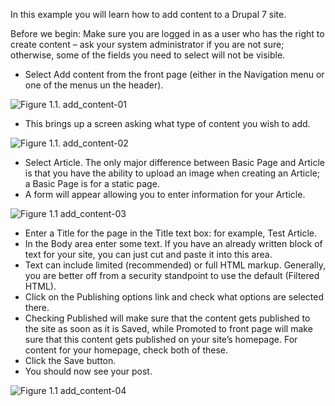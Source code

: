 In this example you will learn how to add content to a Drupal 7 site.

Before we begin: Make sure you are logged in as a user who has the right to create content – ask your system administrator if you are not sure; otherwise, some of the fields you need to select will not be visible.

* Select Add content from the front page (either in the Navigation menu or one of the menus un the header).

![Figure 1.1. add_content-01](https://www.drupal.org/files/addcontent-1.jpg)

* This brings up a screen asking what type of content you wish to add.

![Figure 1.1. add_content-02](https://www.drupal.org/files/addcontent-2.jpg)

* Select Article. The only major difference between Basic Page and Article is that you have the ability to upload an image when creating an Article; a Basic Page is for a static page.
* A form will appear allowing you to enter information for your Article.

![Figure 1.1 add_content-03](https://www.drupal.org/files/addcontent-3.jpg)

* Enter a Title for the page in the Title text box: for example, Test Article.
* In the Body area enter some text. If you have an already written block of text for your site, you can just cut and paste it into this area.
* Text can include limited (recommended) or full HTML markup. Generally, you are better off from a security standpoint to use the default (Filtered HTML).
* Click on the Publishing options link and check what options are selected there.
* Checking Published will make sure that the content gets published to the site as soon as it is Saved, while Promoted to front page will make sure that this content gets published on your site’s homepage. For content for your homepage, check both of these.
* Click the Save button.
* You should now see your post.

![Figure 1.1 add_content-04](https://www.drupal.org/files/addcontent-4.jpg)

